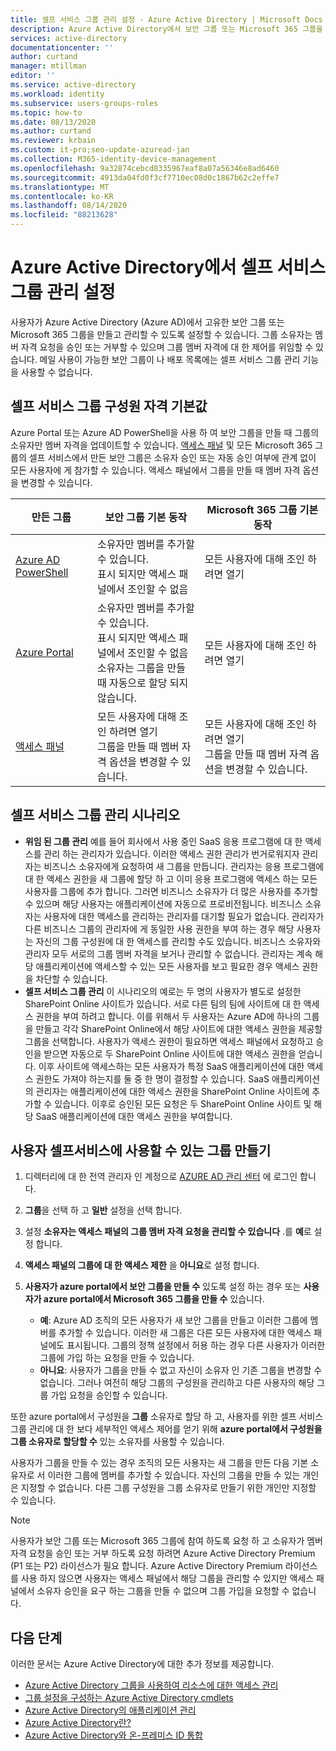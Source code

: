 ```yaml
---
title: 셀프 서비스 그룹 관리 설정 - Azure Active Directory | Microsoft Docs
description: Azure Active Directory에서 보안 그룹 또는 Microsoft 365 그룹을 만들고 관리 하며 보안 그룹 또는 Microsoft 365 그룹 구성원 자격을 요청 합니다.
services: active-directory
documentationcenter: ''
author: curtand
manager: mtillman
editor: ''
ms.service: active-directory
ms.workload: identity
ms.subservice: users-groups-roles
ms.topic: how-to
ms.date: 08/13/2020
ms.author: curtand
ms.reviewer: krbain
ms.custom: it-pro;seo-update-azuread-jan
ms.collection: M365-identity-device-management
ms.openlocfilehash: 9a32874cebcd8335967eaf8a07a56346e8ad6460
ms.sourcegitcommit: 4913da04fd0f3cf7710ec08d0c1867b62c2effe7
ms.translationtype: MT
ms.contentlocale: ko-KR
ms.lasthandoff: 08/14/2020
ms.locfileid: "88213628"
---
```

# <a name="set-up-self-service-group-management-in-azure-active-directory"></a>Azure Active Directory에서 셀프 서비스 그룹 관리 설정 

사용자가 Azure Active Directory (Azure AD)에서 고유한 보안 그룹 또는 Microsoft 365 그룹을 만들고 관리할 수 있도록 설정할 수 있습니다. 그룹 소유자는 멤버 자격 요청을 승인 또는 거부할 수 있으며 그룹 멤버 자격에 대 한 제어를 위임할 수 있습니다. 메일 사용이 가능한 보안 그룹이 나 배포 목록에는 셀프 서비스 그룹 관리 기능을 사용할 수 없습니다.

## <a name="self-service-group-membership-defaults"></a>셀프 서비스 그룹 구성원 자격 기본값

Azure Portal 또는 Azure AD PowerShell을 사용 하 여 보안 그룹을 만들 때 그룹의 소유자만 멤버 자격을 업데이트할 수 있습니다. [액세스 패널](https://account.activedirectory.windowsazure.com/r#/joinGroups) 및 모든 Microsoft 365 그룹의 셀프 서비스에서 만든 보안 그룹은 소유자 승인 또는 자동 승인 여부에 관계 없이 모든 사용자에 게 참가할 수 있습니다. 액세스 패널에서 그룹을 만들 때 멤버 자격 옵션을 변경할 수 있습니다.

만든 그룹 | 보안 그룹 기본 동작 | Microsoft 365 그룹 기본 동작
------------------ | ------------------------------- | ---------------------------------
[Azure AD PowerShell](groups-settings-cmdlets.md) | 소유자만 멤버를 추가할 수 있습니다.<br>표시 되지만 액세스 패널에서 조인할 수 없음 | 모든 사용자에 대해 조인 하려면 열기
[Azure Portal](https://portal.azure.com) | 소유자만 멤버를 추가할 수 있습니다.<br>표시 되지만 액세스 패널에서 조인할 수 없음<br>소유자는 그룹을 만들 때 자동으로 할당 되지 않습니다. | 모든 사용자에 대해 조인 하려면 열기
[액세스 패널](https://account.activedirectory.windowsazure.com/r#/joinGroups) | 모든 사용자에 대해 조인 하려면 열기<br>그룹을 만들 때 멤버 자격 옵션을 변경할 수 있습니다. | 모든 사용자에 대해 조인 하려면 열기<br>그룹을 만들 때 멤버 자격 옵션을 변경할 수 있습니다.

## <a name="self-service-group-management-scenarios"></a>셀프 서비스 그룹 관리 시나리오

* **위임 된 그룹 관리** 예를 들어 회사에서 사용 중인 SaaS 응용 프로그램에 대 한 액세스를 관리 하는 관리자가 있습니다. 이러한 액세스 권한 관리가 번거로워지자 관리자는 비즈니스 소유자에게 요청하여 새 그룹을 만듭니다. 관리자는 응용 프로그램에 대 한 액세스 권한을 새 그룹에 할당 하 고 이미 응용 프로그램에 액세스 하는 모든 사용자를 그룹에 추가 합니다. 그러면 비즈니스 소유자가 더 많은 사용자를 추가할 수 있으며 해당 사용자는 애플리케이션에 자동으로 프로비전됩니다. 비즈니스 소유자는 사용자에 대한 액세스를 관리하는 관리자를 대기할 필요가 없습니다. 관리자가 다른 비즈니스 그룹의 관리자에 게 동일한 사용 권한을 부여 하는 경우 해당 사용자는 자신의 그룹 구성원에 대 한 액세스를 관리할 수도 있습니다. 비즈니스 소유자와 관리자 모두 서로의 그룹 멤버 자격을 보거나 관리할 수 없습니다. 관리자는 계속 해당 애플리케이션에 액세스할 수 있는 모든 사용자를 보고 필요한 경우 액세스 권한을 차단할 수 있습니다.
* **셀프 서비스 그룹 관리** 이 시나리오의 예로는 두 명의 사용자가 별도로 설정한 SharePoint Online 사이트가 있습니다. 서로 다른 팀의 팀에 사이트에 대 한 액세스 권한을 부여 하려고 합니다. 이를 위해서 두 사용자는 Azure AD에 하나의 그룹을 만들고 각각 SharePoint Online에서 해당 사이트에 대한 액세스 권한을 제공할 그룹을 선택합니다. 사용자가 액세스 권한이 필요하면 액세스 패널에서 요청하고 승인을 받으면 자동으로 두 SharePoint Online 사이트에 대한 액세스 권한을 얻습니다. 이후 사이트에 액세스하는 모든 사용자가 특정 SaaS 애플리케이션에 대한 액세스 권한도 가져야 하는지를 둘 중 한 명이 결정할 수 있습니다. SaaS 애플리케이션의 관리자는 애플리케이션에 대한 액세스 권한을 SharePoint Online 사이트에 추가할 수 있습니다. 이후로 승인된 모든 요청은 두 SharePoint Online 사이트 및 해당 SaaS 애플리케이션에 대한 액세스 권한을 부여합니다.

## <a name="make-a-group-available-for-user-self-service"></a>사용자 셀프서비스에 사용할 수 있는 그룹 만들기

1. 디렉터리에 대 한 전역 관리자 인 계정으로 [AZURE AD 관리 센터](https://aad.portal.azure.com) 에 로그인 합니다.
1. **그룹**을 선택 하 고 **일반** 설정을 선택 합니다.
1. 설정 **소유자는 액세스 패널의 그룹 멤버 자격 요청을 관리할 수 있습니다** .를 **예**로 설정 합니다.
1. **액세스 패널의 그룹에 대 한 액세스 제한** 을 **아니요**로 설정 합니다.
1. **사용자가 azure portal에서 보안 그룹을 만들 수** 있도록 설정 하는 경우 또는 **사용자가 azure portal에서 Microsoft 365 그룹을 만들 수** 있습니다.

    - **예**: Azure AD 조직의 모든 사용자가 새 보안 그룹을 만들고 이러한 그룹에 멤버를 추가할 수 있습니다. 이러한 새 그룹은 다른 모든 사용자에 대한 액세스 패널에도 표시됩니다. 그룹의 정책 설정에서 허용 하는 경우 다른 사용자가 이러한 그룹에 가입 하는 요청을 만들 수 있습니다.
    - **아니요**: 사용자가 그룹을 만들 수 없고 자신이 소유자 인 기존 그룹을 변경할 수 없습니다. 그러나 여전히 해당 그룹의 구성원을 관리하고 다른 사용자의 해당 그룹 가입 요청을 승인할 수 있습니다.

또한 azure portal에서 구성원을 **그룹** 소유자로 할당 하 고, 사용자를 위한 셀프 서비스 그룹 관리에 대 한 보다 세부적인 액세스 제어를 얻기 위해 **azure portal에서 구성원을 그룹 소유자로 할당할 수** 있는 소유자를 사용할 수 있습니다.

사용자가 그룹을 만들 수 있는 경우 조직의 모든 사용자는 새 그룹을 만든 다음 기본 소유자로 서 이러한 그룹에 멤버를 추가할 수 있습니다. 자신의 그룹을 만들 수 있는 개인은 지정할 수 없습니다. 다른 그룹 구성원을 그룹 소유자로 만들기 위한 개인만 지정할 수 있습니다.

> [!NOTE]
> 사용자가 보안 그룹 또는 Microsoft 365 그룹에 참여 하도록 요청 하 고 소유자가 멤버 자격 요청을 승인 또는 거부 하도록 요청 하려면 Azure Active Directory Premium (P1 또는 P2) 라이선스가 필요 합니다. Azure Active Directory Premium 라이선스를 사용 하지 않으면 사용자는 액세스 패널에서 해당 그룹을 관리할 수 있지만 액세스 패널에서 소유자 승인을 요구 하는 그룹을 만들 수 없으며 그룹 가입을 요청할 수 없습니다.

## <a name="next-steps"></a>다음 단계

이러한 문서는 Azure Active Directory에 대한 추가 정보를 제공합니다.

* [Azure Active Directory 그룹을 사용하여 리소스에 대한 액세스 관리](../fundamentals/active-directory-manage-groups.md)
* [그룹 설정을 구성하는 Azure Active Directory cmdlets](groups-settings-cmdlets.md)
* [Azure Active Directory의 애플리케이션 관리](../manage-apps/what-is-application-management.md)
* [Azure Active Directory란?](../fundamentals/active-directory-whatis.md)
* [Azure Active Directory와 온-프레미스 ID 통합](../hybrid/whatis-hybrid-identity.md)
